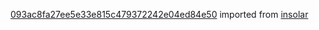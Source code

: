 [093ac8fa27ee5e33e815c479372242e04ed84e50](https://github.com/insolar/insolar/commit/093ac8fa27ee5e33e815c479372242e04ed84e50) imported from [insolar](https://github.com/insolar/insolar)
